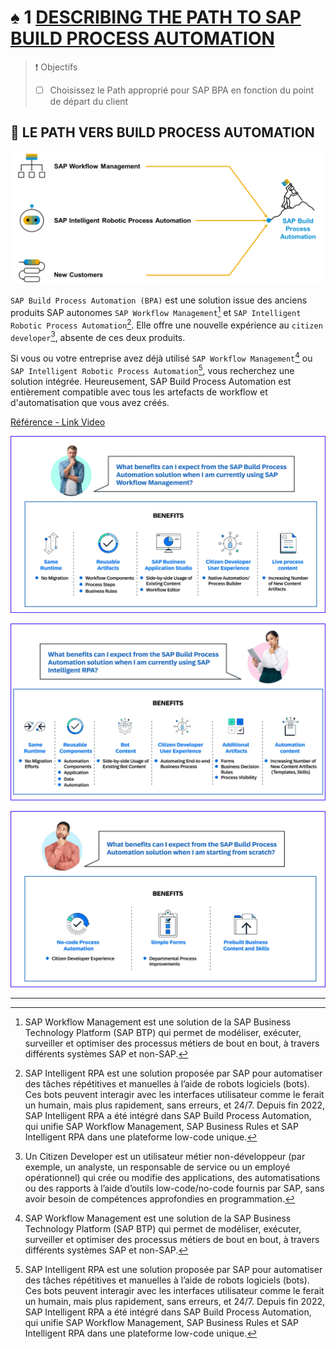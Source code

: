 # ♠ 1 [DESCRIBING THE PATH TO SAP BUILD PROCESS AUTOMATION](https://learning.sap.com/learning-journeys/create-processes-and-automations-with-sap-build-process-automation/describing-the-path-to-sap-build-process-automation_b937f72a-1d68-4203-8c88-e5e03c210aa7)

> :exclamation: Objectifs
>
> - [ ] Choisissez le Path approprié pour SAP BPA en fonction du point de départ du client

## :closed_book: LE PATH VERS BUILD PROCESS AUTOMATION

![](./assets/01_Path_to_SPA_001.png)

`SAP Build Process Automation (BPA)` est une solution issue des anciens produits SAP autonomes `SAP Workflow Management`[^1] et `SAP Intelligent Robotic Process Automation`[^2]. Elle offre une nouvelle expérience au `citizen developer`[^3], absente de ces deux produits.

Si vous ou votre entreprise avez déjà utilisé `SAP Workflow Management`[^1] ou `SAP Intelligent Robotic Process Automation`[^2], vous recherchez une solution intégrée. Heureusement, SAP Build Process Automation est entièrement compatible avec tous les artefacts de workflow et d'automatisation que vous avez créés.

[Référence - Link Video](https://learning.sap.com/learning-journeys/create-processes-and-automations-with-sap-build-process-automation/describing-the-path-to-sap-build-process-automation_b937f72a-1d68-4203-8c88-e5e03c210aa7)

![](./assets/Capture%20d’écran%202025-05-23%20081647.png)

![](./assets/Capture%20d’écran%202025-05-23%20081835.png)

![](./assets/Capture%20d’écran%202025-05-23%20081949.png)

---

[^1]: SAP Workflow Management est une solution de la SAP Business Technology Platform (SAP BTP) qui permet de modéliser, exécuter, surveiller et optimiser des processus métiers de bout en bout, à travers différents systèmes SAP et non-SAP.
[^2]: SAP Intelligent RPA est une solution proposée par SAP pour automatiser des tâches répétitives et manuelles à l’aide de robots logiciels (bots). Ces bots peuvent interagir avec les interfaces utilisateur comme le ferait un humain, mais plus rapidement, sans erreurs, et 24/7. Depuis fin 2022, SAP Intelligent RPA a été intégré dans SAP Build Process Automation, qui unifie SAP Workflow Management, SAP Business Rules et SAP Intelligent RPA dans une plateforme low-code unique.
[^3]: Un Citizen Developer est un utilisateur métier non-développeur (par exemple, un analyste, un responsable de service ou un employé opérationnel) qui crée ou modifie des applications, des automatisations ou des rapports à l’aide d’outils low-code/no-code fournis par SAP, sans avoir besoin de compétences approfondies en programmation.
